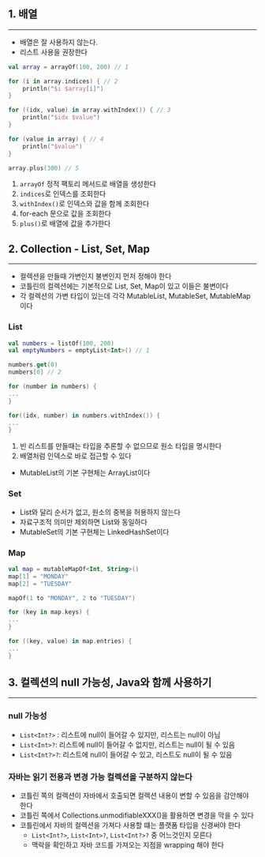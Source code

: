 ## 1. 배열
---
- 배열은 잘 사용하지 않는다. 
- 리스트 사용을 권장한다

```Kotlin
val array = arrayOf(100, 200) // 1

for (i in array.indices) { // 2
	println("$i $array[i]")
}

for ((idx, value) in array.withIndex()) { // 3
	println("$idx $value")
}

for (value in array) { // 4
	println("$value")
}

array.plus(300) // 5
```

1. `arrayOf` 정적 팩토리 메서드로 배열을 생성한다
2. `indices`로 인덱스를 조회한다
3. `withIndex()`로 인덱스와 값을 함께 조회한다
4. for-each 문으로 값을 조회한다
5. `plus()`로 배열에 값을 추가한다


## 2. Collection - List, Set, Map
---
- 컬렉션을 만들때 가변인지 불변인지 먼저 정해야 한다
- 코틀린의 컬렉션에는 기본적으로 List, Set, Map이 있고 이들은 불변이다
- 각 컬렉션의 가변 타입이 있는데 각각 MutableList, MutableSet, MutableMap 이다

### List
```Kotlin
val numbers = listOf(100, 200) 
val emptyNumbers = emptyList<Int>() // 1

numbers.get(0)
numbers[0] // 2

for (number in numbers) {
...
}

for((idx, number) in numbers.withIndex()) {
...
}
```
1. 빈 리스트를 만들때는 타입을 추론할 수 없으므로 원소 타입을 명시한다
2. 배열처럼 인덱스로 바로 접근할 수 있다
- MutableList의 기본 구현체는 ArrayList이다

### Set
- List와 달리 순서가 없고, 원소의 중복을 허용하지 않는다
- 자료구조적 의미만 제외하면 List와 동일하다
- MutableSet의 기본 구현체는 LinkedHashSet이다

### Map
```Kotlin
val map = mutableMapOf<Int, String>()
map[1] = "MONDAY"
map[2] = "TUESDAY"

mapOf(1 to "MONDAY", 2 to "TUESDAY")

for (key in map.keys) {
...
}

for ((key, value) in map.entries) {
...
}
```




## 3. 컬렉션의 null 가능성, Java와 함께 사용하기
---
### null 가능성
- `List<Int?>` : 리스트에 null이 들어갈 수 있지만, 리스트는 null이 아님
- `List<Int>?`: 리스트에 null이 들어갈 수 없지만, 리스트는 null이 될 수 있음
- `List<Int?>?`: 리스트에 null이 들어갈 수 있고, 리스트도 null이 될 수 있음

### 자바는 읽기 전용과 변경 가능 컬렉션을 구분하지 않는다
- 코틀린 쪽의 컬렉션이 자바에서 호출되면 컬렉션 내용이 변할 수 있음을 감안해야 한다
- 코틀린 쪽에서 Collections.unmodifiableXXX()을 활용하면 변경을 막을 수 있다
- 코틀린에서 자바의 컬렉션을 가져다 사용할 떄는 플랫폼 타입을 신경써야 한다
	- `List<Int?>`, `List<Int>?`, `List<Int?>?` 중 어느것인지 모른다
	- 맥락을 확인하고 자바 코드를 가져오는 지점을 wrapping 해야 한다

